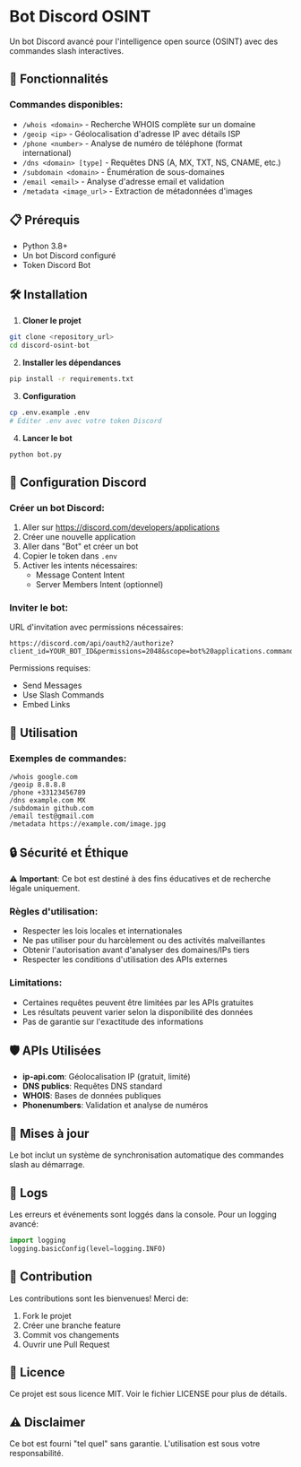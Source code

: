 # Bot Discord OSINT

Un bot Discord avancé pour l'intelligence open source (OSINT) avec des commandes slash interactives.

## 🚀 Fonctionnalités

### Commandes disponibles:

- `/whois <domain>` - Recherche WHOIS complète sur un domaine
- `/geoip <ip>` - Géolocalisation d'adresse IP avec détails ISP
- `/phone <number>` - Analyse de numéro de téléphone (format international)
- `/dns <domain> [type]` - Requêtes DNS (A, MX, TXT, NS, CNAME, etc.)
- `/subdomain <domain>` - Énumération de sous-domaines
- `/email <email>` - Analyse d'adresse email et validation
- `/metadata <image_url>` - Extraction de métadonnées d'images

## 📋 Prérequis

- Python 3.8+
- Un bot Discord configuré
- Token Discord Bot

## 🛠️ Installation

1. **Cloner le projet**
```bash
git clone <repository_url>
cd discord-osint-bot
```

2. **Installer les dépendances**
```bash
pip install -r requirements.txt
```

3. **Configuration**
```bash
cp .env.example .env
# Éditer .env avec votre token Discord
```

4. **Lancer le bot**
```bash
python bot.py
```

## 🔧 Configuration Discord

### Créer un bot Discord:

1. Aller sur https://discord.com/developers/applications
2. Créer une nouvelle application
3. Aller dans "Bot" et créer un bot
4. Copier le token dans `.env`
5. Activer les intents nécessaires:
   - Message Content Intent
   - Server Members Intent (optionnel)

### Inviter le bot:

URL d'invitation avec permissions nécessaires:
```
https://discord.com/api/oauth2/authorize?client_id=YOUR_BOT_ID&permissions=2048&scope=bot%20applications.commands
```

Permissions requises:
- Send Messages
- Use Slash Commands
- Embed Links

## 📖 Utilisation

### Exemples de commandes:

```
/whois google.com
/geoip 8.8.8.8
/phone +33123456789
/dns example.com MX
/subdomain github.com
/email test@gmail.com
/metadata https://example.com/image.jpg
```

## 🔒 Sécurité et Éthique

⚠️ **Important**: Ce bot est destiné à des fins éducatives et de recherche légale uniquement.

### Règles d'utilisation:
- Respecter les lois locales et internationales
- Ne pas utiliser pour du harcèlement ou des activités malveillantes
- Obtenir l'autorisation avant d'analyser des domaines/IPs tiers
- Respecter les conditions d'utilisation des APIs externes

### Limitations:
- Certaines requêtes peuvent être limitées par les APIs gratuites
- Les résultats peuvent varier selon la disponibilité des données
- Pas de garantie sur l'exactitude des informations

## 🛡️ APIs Utilisées

- **ip-api.com**: Géolocalisation IP (gratuit, limité)
- **DNS publics**: Requêtes DNS standard
- **WHOIS**: Bases de données publiques
- **Phonenumbers**: Validation et analyse de numéros

## 🔄 Mises à jour

Le bot inclut un système de synchronisation automatique des commandes slash au démarrage.

## 📝 Logs

Les erreurs et événements sont loggés dans la console. Pour un logging avancé:

```python
import logging
logging.basicConfig(level=logging.INFO)
```

## 🤝 Contribution

Les contributions sont les bienvenues! Merci de:
1. Fork le projet
2. Créer une branche feature
3. Commit vos changements
4. Ouvrir une Pull Request

## 📄 Licence

Ce projet est sous licence MIT. Voir le fichier LICENSE pour plus de détails.

## ⚠️ Disclaimer

Ce bot est fourni "tel quel" sans garantie. L'utilisation est sous votre responsabilité.
